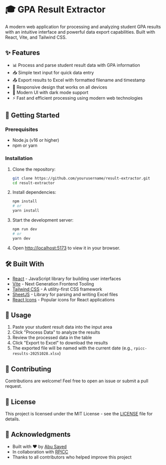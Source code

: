 # 🎓 GPA Result Extractor

A modern web application for processing and analyzing student GPA results with an intuitive interface and powerful data export capabilities. Built with React, Vite, and Tailwind CSS.

## ✨ Features

- 📊 Process and parse student result data with GPA information
- 📥 Simple text input for quick data entry
- 📤 Export results to Excel with formatted filename and timestamp
- 📱 Responsive design that works on all devices
- 🎨 Modern UI with dark mode support
- ⚡ Fast and efficient processing using modern web technologies

## 🚀 Getting Started

### Prerequisites

- Node.js (v16 or higher)
- npm or yarn

### Installation

1. Clone the repository:
   ```bash
   git clone https://github.com/yourusername/result-extractor.git
   cd result-extractor
   ```

2. Install dependencies:
   ```bash
   npm install
   # or
   yarn install
   ```

3. Start the development server:
   ```bash
   npm run dev
   # or
   yarn dev
   ```

4. Open [http://localhost:5173](http://localhost:5173) to view it in your browser.

## 🛠️ Built With

- [React](https://reactjs.org/) - JavaScript library for building user interfaces
- [Vite](https://vitejs.dev/) - Next Generation Frontend Tooling
- [Tailwind CSS](https://tailwindcss.com/) - A utility-first CSS framework
- [SheetJS](https://sheetjs.com/) - Library for parsing and writing Excel files
- [React Icons](https://react-icons.github.io/react-icons/) - Popular icons for React applications

## 📝 Usage

1. Paste your student result data into the input area
2. Click "Process Data" to analyze the results
3. Review the processed data in the table
4. Click "Export to Excel" to download the results
5. The exported file will be named with the current date (e.g., `rpicc-results-20251028.xlsx`)

## 🤝 Contributing

Contributions are welcome! Feel free to open an issue or submit a pull request.

## 📄 License

This project is licensed under the MIT License - see the [LICENSE](LICENSE) file for details.

## 🙏 Acknowledgments

- Built with ❤️ by [Abu Sayed](https://absyd.xyz/)
- In collaboration with [RPICC](https://beta-rpicc.vercel.app/)
- Thanks to all contributors who helped improve this project

